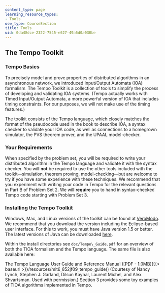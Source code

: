 ```yaml
---
content_type: page
learning_resource_types:
- Tools
ocw_type: CourseSection
title: Tools
uid: 0da48dce-2322-7545-e627-49a6d0a030be
---
```


The Tempo Toolkit
-----------------

### Tempo Basics

To precisely model and prove properties of distributed algorithms in an asynchronous network, we introduced Input/Output Automata (IOA) formalism. The Tempo Toolkit is a collection of tools to simplify the process of developing and validating IOA systems. (Tempo actually works with Timed Input/Output Automata, a more powerful version of IOA that includes timing constraints. For our purposes, we will not make use of the timing features.)

The toolkit consists of the Tempo language, which closely matches the format of the pseudocode used in the book to describe IOA, a syntax checker to validate your IOA code, as well as connections to a homegrown simulator, the PVS theorem prover, and the UPAAL model-checker.

### Your Requirements

When specified by the problem set, you will be required to write your distributed algorithm in the Tempo language and validate it with the syntax checker. You will **not** be required to use the other tools included with the toolkit—simulation, theorem proving, model-checking—but are welcome to try if you have some experience with these techniques. We recommend that you experiment with writing your code in Tempo for the relevant questions in Part B of Problem Set 2. We will **require** you to hand in syntax-checked Tempo code starting with Problem Set 3.

### Installing the Tempo Toolkit

Windows, Mac, and Linux versions of the toolkit can be found at [VeroModo](http://www.veromodo.com/). We recommend that you download the version including the Eclipse-based user interface. For this to work, you must have Java version 1.5 or better. The latest versions of Java can be downloaded [here](http://www.java.com/en/download/index.jsp).

Within the install directories see `doc/Tempo\_Guide.pdf`
 for an overview of both the TIOA formalism and the Tempo language. The same file is also available here:

The Tempo Language User Guide and Reference Manual ([PDF - 1.0MB]({{< baseurl >}}/resources/mit6_852jf09_tempo_guide)) (Courtesy of Nancy Lynch, Stephen J. Garland, Dilsun Kaynar, Laurent Michel, and Alex Shvartsman. Used with permission.) Section 3 provides some toy examples of TIOA algorithms implemented in Tempo.